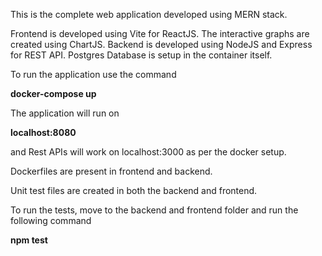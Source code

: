 This is the complete web application developed using MERN stack.

Frontend is developed using Vite for ReactJS. The interactive graphs are created using ChartJS.
Backend is developed using NodeJS and Express for REST API.
Postgres Database is setup in the container itself.

To run the application use the command 

  **docker-compose up**

  
The application will run on 

**localhost:8080**

and Rest APIs will work on localhost:3000 as per the docker setup.

Dockerfiles are present in frontend and backend.

Unit test files are created in both the backend and frontend.

To run the tests, move to the backend and frontend folder and run the following command

**npm test**



